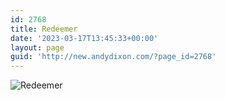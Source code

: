 ```yaml
---
id: 2768
title: Redeemer
date: '2023-03-17T13:45:33+00:00'
layout: page
guid: 'http://new.andydixon.com/?page_id=2768'
---
```


![Redeemer](https://i0.wp.com/assets.g8x2.ldn.idrivee2-23.com/posters/Redeemer%2001.jpg?w=1200&ssl=1 "Redeemer")